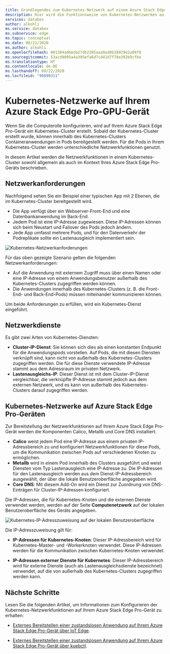 ```yaml
---
title: Grundlegendes zum Kubernetes-Netzwerk auf einem Azure Stack Edge Pro-Gerät | Microsoft-Dokumentation
description: Hier wird die Funktionsweise von Kubernetes-Netzwerken auf Azure Stack Edge Pro-Geräten beschrieben.
services: databox
author: alkohli
ms.service: databox
ms.subservice: edge
ms.topic: conceptual
ms.date: 08/21/2020
ms.author: alkohli
ms.openlocfilehash: 001304ad6eda27db2285aaa9ad8b28929e2a04f8
ms.sourcegitcommit: 53acd9895a4a395efa6d7cd41d7f78e392b9cfbe
ms.translationtype: HT
ms.contentlocale: de-DE
ms.lasthandoff: 09/22/2020
ms.locfileid: "90899311"
---
```

# <a name="kubernetes-networking-in-your-azure-stack-edge-pro-gpu-device"></a>Kubernetes-Netzwerke auf Ihrem Azure Stack Edge Pro-GPU-Gerät

Wenn Sie die Computerolle konfigurieren, wird auf Ihrem Azure Stack Edge Pro-Gerät ein Kubernetes-Cluster erstellt. Sobald der Kubernetes-Cluster erstellt wurde, können innerhalb des Kubernetes-Clusters Containeranwendungen in Pods bereitgestellt werden. Für die Pods in Ihrem Kubernetes-Cluster werden unterschiedliche Netzwerkfunktionen genutzt. 

In diesem Artikel werden die Netzwerkfunktionen in einem Kubernetes-Cluster sowohl allgemein als auch im Kontext Ihres Azure Stack Edge Pro-Geräts beschrieben. 

## <a name="networking-requirements"></a>Netzwerkanforderungen

Nachfolgend sehen Sie ein Beispiel einer typischen App mit 2 Ebenen, die im Kubernetes-Cluster bereitgestellt wird.

- Die App verfügt über ein Webserver-Front-End und eine Datenbankanwendung im Back-End. 
- Jedem Pod ist eine IP-Adresse zugewiesen. Diese IP-Adressen können sich beim Neustart und Failover des Pods jedoch ändern. 
- Jede App umfasst mehrere Pods, und für den Datenverkehr der Podreplikate sollte ein Lastenausgleich implementiert sein. 

![Kubernetes-Netzwerkanforderungen](./media/azure-stack-edge-gpu-kubernetes-networking/kubernetes-networking-1.png)

Für das oben gezeigte Szenario gelten die folgenden Netzwerkanforderungen:

 - Auf die Anwendung mit externem Zugriff muss über einen Namen oder eine IP-Adresse von einem Anwendungsbenutzer außerhalb des Kubernetes-Clusters zugegriffen werden können. 
 - Die Anwendungen innerhalb des Kubernetes-Clusters (z. B. die Front-End- und Back-End-Pods) müssen miteinander kommunizieren können.

Um beide Anforderungen zu erfüllen, wird ein Kubernetes-Dienst eingeführt. 


## <a name="networking-services"></a>Netzwerkdienste

Es gibt zwei Arten von Kubernetes-Diensten: 

- **Cluster-IP-Dienst**: Sie können sich dies als einen konstanten Endpunkt für die Anwendungspods vorstellen. Auf Pods, die mit diesen Diensten verknüpft sind, kann nicht von außerhalb des Kubernetes-Clusters zugegriffen werden. Die für diese Dienste verwendete IP-Adresse stammt aus dem Adressraum im privaten Netzwerk. 
- **Lastenausgleichs-IP**: Dieser Dienst ist mit dem Cluster-IP-Dienst vergleichbar, die verknüpfte IP-Adresse stammt jedoch aus dem externen Netzwerk, und es kann von außerhalb des Kubernetes-Clusters darauf zugegriffen werden.


<!--## Networking example for an app


![Kubernetes networking example](./media/azure-stack-edge-gpu-kubernetes-networking/kubernetes-networking-2.png)

Each of these applications pods has a label associated with it. For example, the web server application pods have a label `app = WS` and the service has a label selector which the same as `app = WS`. Whenever a service of type load balancer or cluster IP is created, there is a control loop that runs in the master and publishes an endpoint corresponding to this service. This service uses a combination of labels and label selectors to discover the pods associated with this service. As a pod gets created, the new endpoint for the pod is added to the endpoint mapping. Whenever a pod is deleted, it gets deleted from the endpoint mapping. Using this endpoint controller, the service has a most up-to-date view of the pods that make up this application.

For discovery of applications within the cluster, Kubernetes cluster has an inbuilt DNS server pod. This is a cluster DNS that resolves service names to cluster IP. Anytime a cluster IP service is created, a DNS record is added to the DNS server that maps the name of the service to the cluster internal IP. That is how the applications within the cluster can discover each other. For load balancing, there is also the `kube-proxy`. This runs on every node and captures the traffic that comes in through the cluster IP and then distributes the traffic across the pods. 

When an application or the end user would first use the IP address associated with the service of type load balancer to discover the service. Then it would use the label select `app = WS` to discover the pods associated with the application. The `kube-proxy` component would then distribute the traffic and ensure that it hits one of the web server application pods. If the web server app wanted to talk to the database app, then it would simply use the name of the service and using the name and the DNS server pod, resolve the name to an IP address. Again using labels and label selector, it would discover the pods associated with the database application. The `kube-proxy` would then distribute the traffic across each of the database app nodes.-->


## <a name="kubernetes-networking-on-azure-stack-edge-pro"></a>Kubernetes-Netzwerke auf Azure Stack Edge Pro-Geräten

Zur Bereitstellung der Netzwerkfunktionen auf Ihrem Azure Stack Edge Pro-Gerät werden die Komponenten Calico, Metallb und Core DNS installiert. 

- **Calico** weist jedem Pod eine IP-Adresse aus einem privaten IP-Adressbereich zu und konfiguriert Netzwerkfunktionen für diese Pods, um die Kommunikation zwischen Pods auf verschiedenen Knoten zu ermöglichen. 
- **Metallb** wird in einem Pod innerhalb des Clusters ausgeführt und weist Diensten vom Typ Lastenausgleich eine IP-Adresse zu. Die IP-Adressen für den Lastenausgleich werden aus dem Dienst-IP-Adressbereich ausgewählt, der über die lokale Benutzeroberfläche angegeben wird. 
- **Core DNS**: Mit diesem Add-On wird ein Dienst zur Zuordnung von DNS-Einträgen für Cluster-IP-Adressen konfiguriert.

Die IP-Adressen, die für Kubernetes-Knoten und die externen Dienste verwendet werden, werden auf der Seite **Computenetzwerk** auf der lokalen Benutzeroberfläche des Geräts angegeben.

![Kubernetes-IP-Adresszuweisung auf der lokalen Benutzeroberfläche](./media/azure-stack-edge-gpu-kubernetes-networking/kubernetes-ip-assignment-local-ui-1.png)

Die IP-Adresszuweisung gilt für:

- **IP-Adressen für Kubernetes-Knoten**: Dieser IP-Adressbereich wird für Kubernetes-Master- und -Workerknoten verwendet. Diese IP-Adressen werden für die Kommunikation zwischen Kubernetes-Knoten verwendet.

- **IP-Adressen externer Dienste für Kubernetes**: Dieser IP-Adressbereich wird für externe Dienste (auch als Lastenausgleichsdienste bezeichnet) verwendet, auf die von außerhalb des Kubernetes-Clusters zugegriffen werden kann.  


## <a name="next-steps"></a>Nächste Schritte

Lesen Sie die folgenden Artikel, um Informationen zum Konfigurieren der Kubernetes-Netzwerkfunktionen auf Ihrem Azure Stack Edge Pro-Gerät zu erhalten:

- [Externes Bereitstellen einer zustandslosen Anwendung auf Ihrem Azure Stack Edge Pro-Gerät über IoT Edge](azure-stack-edge-gpu-deploy-stateless-application-iot-edge-module.md).

- [Externes Bereitstellen einer zustandslosen Anwendung auf Ihrem Azure Stack Edge Pro-Gerät über kuebctl](azure-stack-edge-j-series-deploy-stateless-application-kubernetes.md).
